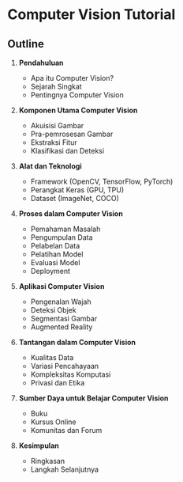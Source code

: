 # Computer Vision Tutorial

## Outline

1. **Pendahuluan**
    - Apa itu Computer Vision?
    - Sejarah Singkat
    - Pentingnya Computer Vision

2. **Komponen Utama Computer Vision**
    - Akuisisi Gambar
    - Pra-pemrosesan Gambar
    - Ekstraksi Fitur
    - Klasifikasi dan Deteksi

3. **Alat dan Teknologi**
    - Framework (OpenCV, TensorFlow, PyTorch)
    - Perangkat Keras (GPU, TPU)
    - Dataset (ImageNet, COCO)

4. **Proses dalam Computer Vision**
    - Pemahaman Masalah
    - Pengumpulan Data
    - Pelabelan Data
    - Pelatihan Model
    - Evaluasi Model
    - Deployment

5. **Aplikasi Computer Vision**
    - Pengenalan Wajah
    - Deteksi Objek
    - Segmentasi Gambar
    - Augmented Reality

6. **Tantangan dalam Computer Vision**
    - Kualitas Data
    - Variasi Pencahayaan
    - Kompleksitas Komputasi
    - Privasi dan Etika

7. **Sumber Daya untuk Belajar Computer Vision**
    - Buku
    - Kursus Online
    - Komunitas dan Forum

8. **Kesimpulan**
    - Ringkasan
    - Langkah Selanjutnya